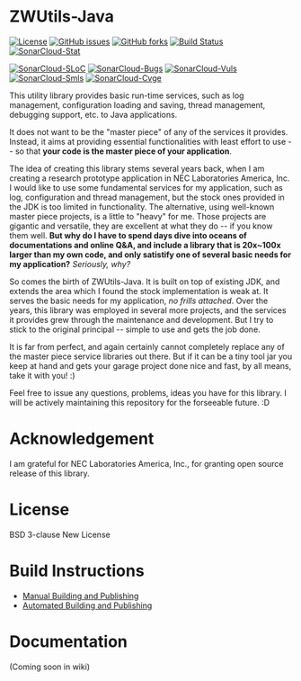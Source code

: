 # ZWUtils-Java
[![License](https://img.shields.io/github/license/Adam5Wu/ZWUtils-Java.svg)](./LICENSE)
[![GitHub issues](https://img.shields.io/github/issues/Adam5Wu/ZWUtils-Java.svg)](https://github.com/Adam5Wu/ZWUtils-Java/issues)
[![GitHub forks](https://img.shields.io/github/forks/Adam5Wu/ZWUtils-Java.svg)](https://github.com/Adam5Wu/ZWUtils-Java/network)
[![Build Status](https://travis-ci.org/Adam5Wu/ZWUtils-Java.svg?branch=master)](https://travis-ci.org/Adam5Wu/ZWUtils-Java)
[![SonarCloud-Stat](https://sonarcloud.io/api/badges/gate?key=ZWUtils-Java)](https://sonarcloud.io/dashboard?id=ZWUtils-Java)

[![SonarCloud-SLoC](https://sonarcloud.io/api/badges/measure?key=ZWUtils-Java&metric=ncloc)](https://sonarcloud.io/dashboard?id=ZWUtils-Java)
[![SonarCloud-Bugs](https://sonarcloud.io/api/badges/measure?key=ZWUtils-Java&metric=bugs)](https://sonarcloud.io/dashboard?id=ZWUtils-Java)
[![SonarCloud-Vuls](https://sonarcloud.io/api/badges/measure?key=ZWUtils-Java&metric=vulnerabilities)](https://sonarcloud.io/dashboard?id=ZWUtils-Java)
[![SonarCloud-Smls](https://sonarcloud.io/api/badges/measure?key=ZWUtils-Java&metric=code_smells)](https://sonarcloud.io/dashboard?id=ZWUtils-Java)
[![SonarCloud-Cvge](https://sonarcloud.io/api/badges/measure?key=ZWUtils-Java&metric=coverage)](https://sonarcloud.io/dashboard?id=ZWUtils-Java)

This utility library provides basic run-time services, such as log management, configuration loading and saving, thread management, debugging support, etc. to Java applications.

It does not want to be the "master piece" of any of the services it provides. Instead, it aims at providing essential functionalities with least effort to use -- so that **your code is the master piece of your application**.

The idea of creating this library stems several years back, when I am creating a research prototype application in NEC Laboratories America, Inc. I would like to use some fundamental services for my application, such as log, configuration and thread management, but the stock ones provided in the JDK is too limited in functionality. The alternative, using well-known master piece projects, is a little to "heavy" for me. Those projects are gigantic and versatile, they are excellent at what they do -- if you know them well. **But why do I have to spend days dive into oceans of documentations and online Q&A, and include a library that is 20x~100x larger than my own code, and only satistify one of several basic needs for my application?** *Seriously, why?*

So comes the birth of ZWUtils-Java. It is built on top of existing JDK, and extends the area which I found the stock implementation is weak at. It serves the basic needs for my application, *no frills attached*. Over the years, this library was employed in several more projects, and the services it provides grew through the maintenance and development. But I try to stick to the original principal -- simple to use and gets the job done.

It is far from perfect, and again certainly cannot completely replace any of the master piece service libraries out there. But if it can be a tiny tool jar you keep at hand and gets your garage project done nice and fast, by all means, take it with you! :)

Feel free to issue any questions, problems, ideas you have for this library.
I will be actively maintaining this repository for the forseeable future. :D

# Acknowledgement
I am grateful for NEC Laboratories America, Inc., for granting open source release of this library.

# License
BSD 3-clause New License

# Build Instructions
- [Manual Building and Publishing](BUILD.md)
- [Automated Building and Publishing](BUILD-CI.md)

# Documentation
(Coming soon in wiki)

